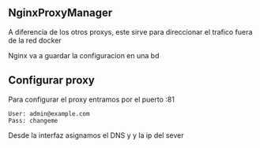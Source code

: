 ## NginxProxyManager
A diferencia de los otros proxys, este sirve para direccionar el trafico fuera de la red docker

Nginx va a guardar la configuracion en una bd 

## Configurar proxy
Para configurar el proxy entramos por el puerto <ip>:81
````
User: admin@example.com
Pass: changeme
````
Desde la interfaz asignamos el DNS y y la ip del sever

